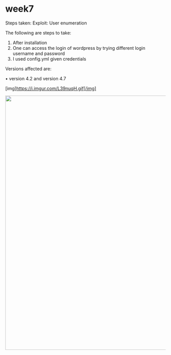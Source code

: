 # week7
Steps taken:
Exploit: User enumeration

The following are steps to take:
1.	After installation 
2.	One can access the login of wordpress by trying different login username and password 
3.	I used config.yml given credentials 

Versions affected are:

•	version 4.2 and version 4.7

[img]https://i.imgur.com/L39nuqH.gif[/img]

<img src="" width="800">
